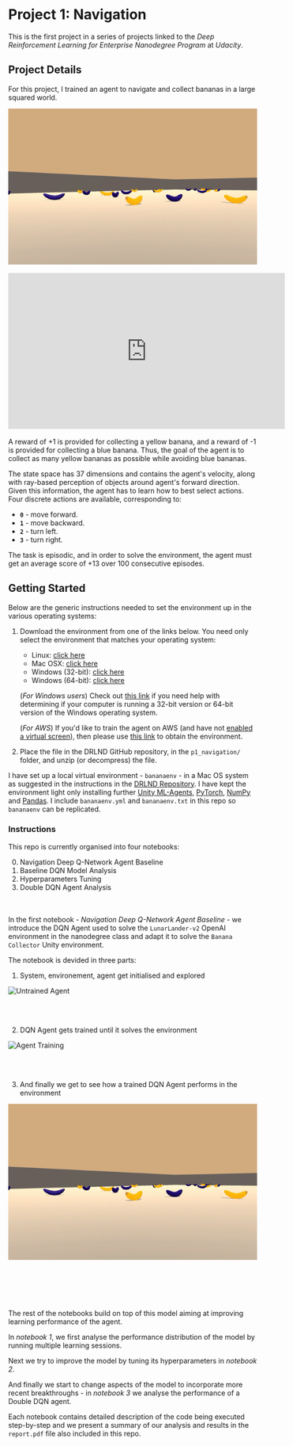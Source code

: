 [//]: # (Image References)

[image1]: https://github.com/brongix/Udacity/blob/master/Deep%20Reinforcement%20Learning%20for%20Enterprise/Project%20Navigation/Untrained%20Agent.gif "Untrained Agent"
[image2]: https://github.com/brongix/Udacity/blob/master/Deep%20Reinforcement%20Learning%20for%20Enterprise/Project%20Navigation/Agent%20Training.gif "Agent Training"
[image3]: https://github.com/brongix/Udacity/blob/master/Deep%20Reinforcement%20Learning%20for%20Enterprise/Project%20Navigation/Trained%20DQN%20Agent.gif "Trained Agent"

# Project 1: Navigation

This is the first project in a series of projects linked to the *Deep Reinforcement Learning for Enterprise Nanodegree Program* at *Udacity*.



## Project Details

For this project, I trained an agent to navigate and collect bananas in a large squared world.  

![Trained Agent][image3]

<iframe width="560" height="315" src="https://www.youtube.com/embed/VlgFuyv_-9c?controls=0" frameborder="0" allow="accelerometer; autoplay; encrypted-media; gyroscope; picture-in-picture" allowfullscreen></iframe>

A reward of +1 is provided for collecting a yellow banana, and a reward of -1 is provided for collecting a blue banana.  Thus, the goal of the agent is to collect as many yellow bananas as possible while avoiding blue bananas.  

The state space has 37 dimensions and contains the agent's velocity, along with ray-based perception of objects around agent's forward direction.  Given this information, the agent has to learn how to best select actions.  Four discrete actions are available, corresponding to:
- **`0`** - move forward.
- **`1`** - move backward.
- **`2`** - turn left.
- **`3`** - turn right.

The task is episodic, and in order to solve the environment, the agent must get an average score of +13 over 100 consecutive episodes.

## Getting Started

Below are the generic instructions needed to set the environment up in the various operating systems: 
1. Download the environment from one of the links below.  You need only select the environment that matches your operating system:
    - Linux: [click here](https://s3-us-west-1.amazonaws.com/udacity-drlnd/P1/Banana/Banana_Linux.zip)
    - Mac OSX: [click here](https://s3-us-west-1.amazonaws.com/udacity-drlnd/P1/Banana/Banana.app.zip)
    - Windows (32-bit): [click here](https://s3-us-west-1.amazonaws.com/udacity-drlnd/P1/Banana/Banana_Windows_x86.zip)
    - Windows (64-bit): [click here](https://s3-us-west-1.amazonaws.com/udacity-drlnd/P1/Banana/Banana_Windows_x86_64.zip)
    
    (_For Windows users_) Check out [this link](https://support.microsoft.com/en-us/help/827218/how-to-determine-whether-a-computer-is-running-a-32-bit-version-or-64) if you need help with determining if your computer is running a 32-bit version or 64-bit version of the Windows operating system.

    (_For AWS_) If you'd like to train the agent on AWS (and have not [enabled a virtual screen](https://github.com/Unity-Technologies/ml-agents/blob/master/docs/Training-on-Amazon-Web-Service.md)), then please use [this link](https://s3-us-west-1.amazonaws.com/udacity-drlnd/P1/Banana/Banana_Linux_NoVis.zip) to obtain the environment.

2. Place the file in the DRLND GitHub repository, in the `p1_navigation/` folder, and unzip (or decompress) the file. 


I have set up a local virtual environment - `bananaenv` - in a Mac OS system as suggested in the instructions in the [DRLND Repository](https://github.com/udacity/deep-reinforcement-learning#dependencies). I have kept the environment light only installing further [Unity ML-Agents](https://github.com/Unity-Technologies/ml-agents/blob/master/docs/Installation.md), [PyTorch](https://pytorch.org/), [NumPy](http://www.numpy.org/) and [Pandas](https://pandas.pydata.org/). I include `bananaenv.yml` and `bananaenv.txt` in this repo so `bananaenv` can be replicated.




### Instructions

This repo is currently organised into four notebooks:

0. Navigation Deep Q-Network Agent Baseline
1. Baseline DQN Model Analysis
2. Hyperparameters Tuning
3. Double DQN Agent Analysis

<br/><br/>
In the first notebook - *Navigation Deep Q-Network Agent Baseline* - we introduce the DQN Agent used to solve the `LunarLander-v2` OpenAI environment in the nanodegree class and adapt it to solve the `Banana Collector` Unity environment.

The notebook is devided in three parts:

1. System, environement, agent get initialised and explored 


![Untrained Agent][image1]

 <br/><br/> 
  

2. DQN Agent gets trained until it solves the environment

![Agent Training][image2]

<br/><br/>

3. And finally we get to see how a trained DQN Agent performs in the environment

![Trained Agent][image3]

<br/><br/>
<br/><br/>

The rest of the notebooks build on top of this model aiming at improving learning performance of the agent.

In *notebook 1*, we first analyse the performance distribution of the model by running multiple learning sessions.

Next we try to improve the model by tuning its hyperparameters in *notebook 2*.

And finally we start to change aspects of the model to incorporate more recent breakthroughs - in *notebook 3* we analyse the performance of a Double DQN agent.

Each notebook contains detailed description of the code being executed step-by-step and we present a summary of our analysis and results in the `report.pdf` file also included in this repo.
